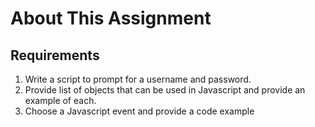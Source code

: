 # About This Assignment

## Requirements

1. Write a script to prompt for a username and password.
2. Provide list of objects that can be used in Javascript and provide an example of each.
3. Choose a Javascript event and provide a code example
